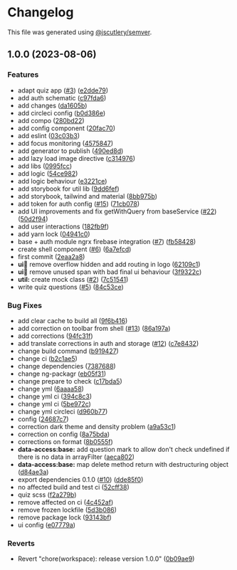 # Changelog

This file was generated using [@jscutlery/semver](https://github.com/jscutlery/semver).

## 1.0.0 (2023-08-06)


### Features

* adapt quiz app ([#3](https://github.com/rime-dev/ngx-rime/issues/3)) ([e2dde79](https://github.com/rime-dev/ngx-rime/commit/e2dde7968323fe8c958a985035d76eeae14f594d))
* add auth schematic ([c97fda6](https://github.com/rime-dev/ngx-rime/commit/c97fda68728e89a420db324e56c85fba2512d3d5))
* add changes ([da1605b](https://github.com/rime-dev/ngx-rime/commit/da1605b36bf3b045d8298af3b8b47181bbb3c27d))
* add circleci config ([b0d386e](https://github.com/rime-dev/ngx-rime/commit/b0d386ef5c34695b257463220c3510199e90b18c))
* add compo ([280bd22](https://github.com/rime-dev/ngx-rime/commit/280bd22723b1a76f86ceb9c03505f40dcb0e4060))
* add config component ([20fac70](https://github.com/rime-dev/ngx-rime/commit/20fac706da1a949d9e7eaf3c753cfdd47db18ed0))
* add eslint ([03c03b3](https://github.com/rime-dev/ngx-rime/commit/03c03b39eeaf0266831a710be73a0985e2c5b64d))
* add focus monitoring ([4575847](https://github.com/rime-dev/ngx-rime/commit/457584798dee61eb1510b951957f312313fdaa2e))
* add generator to publish ([490ed8d](https://github.com/rime-dev/ngx-rime/commit/490ed8d9c8e4a051127141c34c76209a0ac2f523))
* add lazy load image directive ([c314976](https://github.com/rime-dev/ngx-rime/commit/c314976cb9137babef2a5f090555294018f8556c))
* add libs ([0995fcc](https://github.com/rime-dev/ngx-rime/commit/0995fccccfac2177f84dbdcc7ba858aa79265f62))
* add logic ([54ce982](https://github.com/rime-dev/ngx-rime/commit/54ce982795812793f91609f8fa200bbb558b898f))
* add logic behaviour ([e3221ce](https://github.com/rime-dev/ngx-rime/commit/e3221ce25d499d5affe75aadada2c5cd8eb88975))
* add storybook for util lib ([9dd6fef](https://github.com/rime-dev/ngx-rime/commit/9dd6fef2a0969839192125e80ba42842acdd7be1))
* add storybook, tailwind and material ([8bb975b](https://github.com/rime-dev/ngx-rime/commit/8bb975bb4871312f99ebf5fa93096a2c0847a383))
* add token for auth config ([#15](https://github.com/rime-dev/ngx-rime/issues/15)) ([71cb078](https://github.com/rime-dev/ngx-rime/commit/71cb078caddff8de83a8d3a94ea955a874d15677))
* add UI improvements and fix getWithQuery from baseService ([#22](https://github.com/rime-dev/ngx-rime/issues/22)) ([50d2f94](https://github.com/rime-dev/ngx-rime/commit/50d2f94170734a8b51ae2c776fde2110076248d2))
* add user interactions ([182fb9f](https://github.com/rime-dev/ngx-rime/commit/182fb9f463207ce3835df67f7021ab776f7742b9))
* add yarn lock ([04941c0](https://github.com/rime-dev/ngx-rime/commit/04941c0d549a516acea44884e0306cd93f66ce36))
* base + auth module ngrx firebase integration ([#7](https://github.com/rime-dev/ngx-rime/issues/7)) ([fb58428](https://github.com/rime-dev/ngx-rime/commit/fb58428a9daf0baa02f496174107031d12233721))
* create shell component ([#6](https://github.com/rime-dev/ngx-rime/issues/6)) ([6a7efcd](https://github.com/rime-dev/ngx-rime/commit/6a7efcd86ba745898c9a41b0a3a102b70b783a4e))
* first commit ([2eaa2a8](https://github.com/rime-dev/ngx-rime/commit/2eaa2a8fe0b84027e22731bdd2e027bb7d34bbcf))
* **ui:shell:** remove overflow hidden and add routing in logo ([62109c1](https://github.com/rime-dev/ngx-rime/commit/62109c11e2c783b174b7afc64d86c10088fb60da))
* **ui:shell:** remove unused span with bad final ui behaviour ([3f9322c](https://github.com/rime-dev/ngx-rime/commit/3f9322c07ca4c24afcc63af0a4433c628499085e))
* **util:** create mock class ([#2](https://github.com/rime-dev/ngx-rime/issues/2)) ([7c51541](https://github.com/rime-dev/ngx-rime/commit/7c515414d7c09fd6d6076d867cef7616b3f60b5c))
* write quiz questions ([#5](https://github.com/rime-dev/ngx-rime/issues/5)) ([84c53ce](https://github.com/rime-dev/ngx-rime/commit/84c53cead980aec8e8c8c3381dc3583b3034ad50))


### Bug Fixes

* add clear cache to build all ([9f6b416](https://github.com/rime-dev/ngx-rime/commit/9f6b416248b6895bc3ac75914a741cc5898b844f))
* add correction on toolbar from shell ([#13](https://github.com/rime-dev/ngx-rime/issues/13)) ([86a197a](https://github.com/rime-dev/ngx-rime/commit/86a197a1fb3bce5f82c72887dc42a1332cec5170))
* add corrections ([94fc31f](https://github.com/rime-dev/ngx-rime/commit/94fc31fa2c3490dcd9a5ccf6167f4fa566c91891))
* add translate corrections in auth and storage ([#12](https://github.com/rime-dev/ngx-rime/issues/12)) ([c7e8432](https://github.com/rime-dev/ngx-rime/commit/c7e8432b2ff1bd671e99c3b6859abada620ae48f))
* change build command ([b919427](https://github.com/rime-dev/ngx-rime/commit/b91942715a85a8aac9c65fcc3680770b6881812b))
* change ci ([b2c1ae5](https://github.com/rime-dev/ngx-rime/commit/b2c1ae5b4f790cb15bf4b8d721abfeab5250b16b))
* change dependencies ([7387688](https://github.com/rime-dev/ngx-rime/commit/738768827085fee4cd1e5ad73f050d509ab3686d))
* change ng-packagr ([eb05f31](https://github.com/rime-dev/ngx-rime/commit/eb05f31b1db208b2d58949a10d816a4068a68e39))
* change prepare to check ([c17bda5](https://github.com/rime-dev/ngx-rime/commit/c17bda5e8afb92f2fec78cb2ad87a27398e60933))
* change yml ([6aaaa58](https://github.com/rime-dev/ngx-rime/commit/6aaaa58f1fbc1e395d1cfd6baf502f8eb937ada8))
* change yml ci ([394c8c3](https://github.com/rime-dev/ngx-rime/commit/394c8c39f554c5648f15579f534321b8c73fee6f))
* change yml ci ([5be972c](https://github.com/rime-dev/ngx-rime/commit/5be972c8b778f84a3a34d49fb3ea068fd9dbe351))
* change yml circleci ([d960b77](https://github.com/rime-dev/ngx-rime/commit/d960b770ce3689437fe9a50bf6987f3a65f02801))
* config ([24687c7](https://github.com/rime-dev/ngx-rime/commit/24687c76953fbbe6ad5a0882037ea68b97326851))
* correction dark theme and density problem ([a9a53c1](https://github.com/rime-dev/ngx-rime/commit/a9a53c1294124766bcb6358eabc3fdf4350e3fb3))
* correction on config ([8a75bda](https://github.com/rime-dev/ngx-rime/commit/8a75bda2124fcaa5464737c728d13cb39303fcab))
* corrections on format ([8b0555f](https://github.com/rime-dev/ngx-rime/commit/8b0555f6fe8d82b0a2aac11ecebe680520b84ef6))
* **data-access:base:** add question mark to allow don't check undefined if there is no data in arrayFilter ([aeca802](https://github.com/rime-dev/ngx-rime/commit/aeca8024ca6b6ef6e101d125ecf636ce89661a1d))
* **data-access:base:** map delete method return with destructuring object ([d84ae3a](https://github.com/rime-dev/ngx-rime/commit/d84ae3a5aab47a7324cf894b668d686f66196d84))
* export dependencies 0.1.0 ([#10](https://github.com/rime-dev/ngx-rime/issues/10)) ([dde85f0](https://github.com/rime-dev/ngx-rime/commit/dde85f02dbac084e0952a8edf7a8eeec6ab1b416))
* no affected build and test ci ([52cff38](https://github.com/rime-dev/ngx-rime/commit/52cff3842ba0b046f05f03f1d4d505bc917aa154))
* quiz scss ([f2a279b](https://github.com/rime-dev/ngx-rime/commit/f2a279bf26f6e8f6e7519b065b60d614a0294d43))
* remove affected on ci ([4c452af](https://github.com/rime-dev/ngx-rime/commit/4c452af6bc4e8985bd046dea0bdc5a0ca44fbcb5))
* remove frozen lockfile ([5d3b086](https://github.com/rime-dev/ngx-rime/commit/5d3b0869623b3bf11ed882940c08716012aa4a53))
* remove package lock ([93143bf](https://github.com/rime-dev/ngx-rime/commit/93143bf6a4e8d556b8953648ddfa0ab0c071d041))
* ui config ([e07779a](https://github.com/rime-dev/ngx-rime/commit/e07779a3958027b3abe8dcbe1cedce7d973cb0ca))


### Reverts

* Revert "chore(workspace): release version 1.0.0" ([0b09ae9](https://github.com/rime-dev/ngx-rime/commit/0b09ae9617224ab5e9a1991b3cf737d529acde6b))
